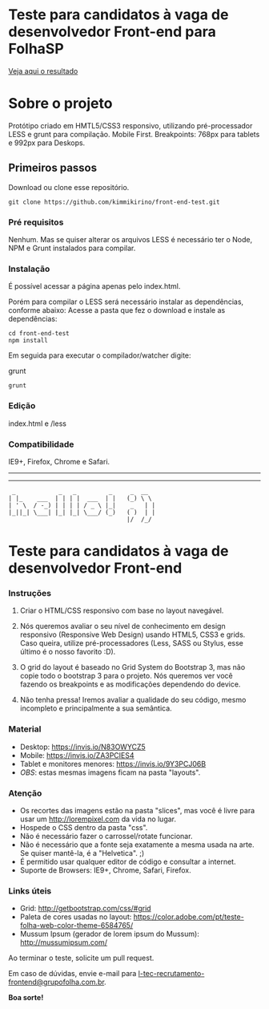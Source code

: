 # Teste para candidatos à vaga de desenvolvedor Front-end para FolhaSP

[Veja aqui o resultado](https://kimmikirino.github.io/front-end-test/)

# Sobre o projeto

Protótipo criado em HMTL5/CSS3 responsivo, utilizando pré-processador LESS e grunt para compilação.
Mobile First.
Breakpoints: 768px para tablets e 992px para Deskops.

## Primeiros passos

Download ou clone esse repositório.

```
git clone https://github.com/kimmikirino/front-end-test.git
```

### Pré requisitos

Nenhum. Mas se quiser alterar os arquivos LESS é necessário ter o Node, NPM e Grunt instalados para compilar.

### Instalação

É possível acessar a página apenas pelo index.html.

Porém para compilar o LESS será necessário instalar as dependências, conforme abaixo:
Acesse a pasta que fez o download e instale as dependências:

```
cd front-end-test
npm install
```

Em seguida para executar o compilador/watcher digite:

grunt

```
grunt
```

### Edição

index.html e /less

### Compatibilidade

IE9+, Firefox, Chrome e Safari.

-----------------------------------------------------------------------------------------------------------------------------------------------------------------
-----------------------------------------------------------------------------------------------------------------------------------------------------------------


```
 _            _   _         _     _  __
| |_    ___  | | | |  ___  | |   (_) \ \
| ' \  / -_) | | | | / _ \ |_|    _   | |
|_||_| \___| |_| |_| \___/ (_)   ( )  | |
                                 |/  /_/
```
# Teste para candidatos à vaga de desenvolvedor Front-end

### Instruções

1. Criar o HTML/CSS responsivo com base no layout navegável.

2. Nós queremos avaliar o seu nível de conhecimento em design responsivo (Responsive Web Design) usando HTML5, CSS3 e grids. Caso queira, utilize pré-processadores (Less, SASS ou Stylus, esse último é o nosso favorito :D).

3. O grid do layout é baseado no Grid System do Bootstrap 3, mas não copie todo o bootstrap 3 para o projeto. Nós queremos ver você fazendo os breakpoints e as modificações dependendo do device.

4. Não tenha pressa! Iremos avaliar a qualidade do seu código, mesmo incompleto e principalmente a sua semântica.

### Material

* Desktop: https://invis.io/N83OWYCZ5
* Mobile: https://invis.io/ZA3PCIES4
* Tablet e monitores menores: https://invis.io/9Y3PCJ06B
* *OBS*: estas mesmas imagens ficam na pasta "layouts".

### Atenção

* Os recortes das imagens estão na pasta "slices", mas você é livre para usar um http://lorempixel.com da vida no lugar.
* Hospede o CSS dentro da pasta "css".
* Não é necessário fazer o carrossel/rotate funcionar.
* Não é necessário que a fonte seja exatamente a mesma usada na arte. Se quiser mantê-la, é a "Helvetica". ;)
* É permitido usar qualquer editor de código e consultar a internet.
* Suporte de Browsers: IE9+, Chrome, Safari, Firefox.

### Links úteis

* Grid: http://getbootstrap.com/css/#grid
* Paleta de cores usadas no layout: https://color.adobe.com/pt/teste-folha-web-color-theme-6584765/
* Mussum Ipsum (gerador de lorem ipsum do Mussum): http://mussumipsum.com/

Ao terminar o teste, solicite um pull request.

Em caso de dúvidas, envie e-mail para l-tec-recrutamento-frontend@grupofolha.com.br.

**Boa sorte!**


